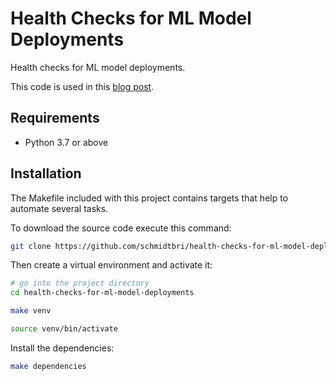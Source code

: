 # Health Checks for ML Model Deployments

Health checks for ML model deployments.

This code is used in this [blog post](https://www.tekhnoal.com/health-checks-for-ml-model-deployments.html).

## Requirements

- Python 3.7 or above

## Installation 

The Makefile included with this project contains targets that help to automate several tasks.

To download the source code execute this command:

```bash
git clone https://github.com/schmidtbri/health-checks-for-ml-model-deployments
```

Then create a virtual environment and activate it:

```bash
# go into the project directory
cd health-checks-for-ml-model-deployments

make venv

source venv/bin/activate
```

Install the dependencies:

```bash
make dependencies
```
